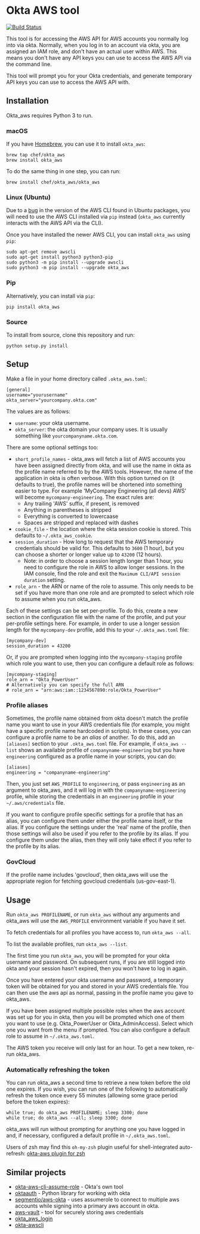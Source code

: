 # Okta AWS tool

[![Build Status](https://travis-ci.org/chef/okta_aws.svg?branch=master)](https://travis-ci.org/chef/okta_aws)

This tool is for accessing the AWS API for AWS accounts you normally log
into via okta. Normally, when you log in to an account via okta, you are
assigned an IAM role, and don't have an actual user within AWS. This means you
don't have any API keys you can use to access the AWS API via the command
line.

This tool will prompt you for your Okta credentials, and generate temporary
API keys you can use to access the AWS API with.

## Installation

Okta_aws requires Python 3 to run.

### macOS

If you have [Homebrew](https://brew.sh), you can use it to install `okta_aws`:

    brew tap chef/okta_aws
    brew install okta_aws

To do the same thing in one step, you can run:

    brew install chef/okta_aws/okta_aws

### Linux (Ubuntu)

Due to a [bug](https://github.com/aws/aws-cli/issues/3820) in the
version of the AWS CLI found in Ubuntu packages, you will need to use
the AWS CLI installed via `pip` instead (`okta_aws` currently
interacts with the AWS API via the CLI).

Once you have installed the newer AWS CLI, you can install `okta_aws`
using `pip`:

    sudo apt-get remove awscli
    sudo apt-get install python3 python3-pip
    sudo python3 -m pip install --upgrade awscli
    sudo python3 -m pip install --upgrade okta_aws


### Pip

Alternatively, you can install via `pip`:

    pip install okta_aws

### Source

To install from source, clone this repository and run:

    python setup.py install

## Setup

Make a file in your home directory called `.okta_aws.toml`:

    [general]
    username="yourusername"
    okta_server="yourcompany.okta.com"

The values are as follows:

* `username`: your okta username.
* `okta_server`: the okta domain your company uses. It is usually something
  like `yourcompanyname.okta.com`.

There are some optional settings too:

* `short_profile_names` - okta_aws will fetch a list of AWS accounts you have
  been assigned directly from okta, and will use the name in okta as the
  profile name referred to by the AWS tools. However, the name of the
  application in okta is often verbose. With this option turned on (it
  defaults to true), the profile names will be shortened into something easier
  to type. For example 'MyCompany Engineering (all devs) AWS' will become
  `mycompany-engineering`. The exact rules are:
  * Any trailing 'AWS' suffix, if present, is removed
  * Anything in parentheses is stripped
  * Everything is converted to lowercaase
  * Spaces are stripped and replaced with dashes
* `cookie_file` - the location where the okta session cookie is stored. This
  defaults to `~/.okta_aws_cookie`.
* `session_duration` - How long to request that the AWS temporary credentials
  should be valid for. This defaults to `3600` (1 hour), but you can choose a
  shorter or longer value up to `43200` (12 hours).
  * Note: in order to choose a session length longer than 1 hour, you need to
    configure the role in AWS to allow longer sessions. In the IAM console,
    find the role and exit the `Maximum CLI/API session duration` setting.
* `role_arn` - the ARN or name of the role to assume. This only needs to be
  set if you have more than one role and are prompted to select which role to
  assume when you run okta_aws.

Each of these settings can be set per-profile. To do this, create a new
section in the configuration file with the name of the profile, and put your
per-profile settings here. For example, in order to use a longer session
length for the `mycompany-dev` profile, add this to your `~/.okta_aws.toml`
file:

```
[mycompany-dev]
session_duration = 43200
```

Or, if you are prompted when logging into the `mycompany-staging` profile
which role you want to use, then you can configure a default role as follows:

```
[mycompany-staging]
role_arn = "Okta_PowerUser"
# Alternatively you can specify the full ARN
# role_arn = "arn:aws:iam::1234567890:role/Okta_PowerUser"
```

### Profile aliases

Sometimes, the profile name obtained from okta doesn't match the profile name
you want to use in your AWS credentials file (for example, you might have a
specific profile name hardcoded in scripts). In these cases, you can configure
a profile name to be an _alias_ of another. To do this, add an `[aliases]`
section to your `.okta_aws.toml` file. For example, if `okta_aws --list` shows
an available profile of `companyname-engineering` but you have
`engineering` configured as a profile name in your scripts, you can do:

```
[aliases]
engineering = "companyname-engineering"
```

Then, you just set `AWS_PROFILE` to `engineering`, or pass `engineering` as an
argument to okta_aws, and it will log in with the `companyname-engineering`
profile, while storing the credentials in an `engineering` profile in your
`~/.aws/credentials` file.

If you want to configure profile specific settings for a profile that has an
alias, you can configure them under either the profile name itself, or the
alias. If you configure the settings under the 'real' name of the profile,
then those settings will also be used if you refer to the profile by its
alias. If you configure them under the alias, then they will only take effect
if you refer to the profile by its alias.

### GovCloud

If the profile name includes 'govcloud', then okta_aws will use the appropriate
region for fetching govcloud credentials (us-gov-east-1).

## Usage

Run `okta_aws PROFILENAME`, or run `okta_aws` without any arguments and
okta_aws will use the `AWS_PROFILE` environment variable if you have it set.

To fetch credentials for all profiles you have access to, run `okta_aws --all`.

To list the available profiles, run `okta_aws --list`.

The first time you run `okta_aws`, you will be prompted for your okta username
and password. On subsequent runs, if you are still logged into okta and your
session hasn't expired, then you won't have to log in again.

Once you have entered your okta username and password, a temporary token will
be obtained for you and stored in your AWS credentials file. You can then use
the aws api as normal, passing in the profile name you gave to okta_aws.

If you have been assigned multiple possible roles when the aws account was set
up for you in okta, then you will be prompted which one of them you want to
use (e.g. Okta_PowerUser or Okta_AdminAccess). Select which one you want from
the menu if prompted. You can also configure a default role to assume in
`~/.okta_aws.toml`.

The AWS token you receive will only last for an hour. To get a new token,
re-run okta_aws.

### Automatically refreshing the token

You can run okta_aws a second time to retrieve a new token before the old one
expires. If you wish, you can run one of the following to automatically refresh
the token once every 55 minutes (allowing some grace period before the token
expires):

    while true; do okta_aws PROFILENAME; sleep 3300; done
    while true; do okta_aws --all; sleep 3300; done

okta_aws will run without prompting for anything one you have logged in and,
if necessary, configured a default profile in `~/.okta_aws.toml`.

Users of zsh may find this `oh-my-zsh` plugin useful for shell-integrated
auto-refresh:  [okta-aws plugin for zsh](https://gist.github.com/irvingpop/8e4e3bc63497be3432e695a52ef885f0)

## Similar projects

* [okta-aws-cli-assume-role](https://github.com/oktadeveloper/okta-aws-cli-assume-role) - Okta's own tool
* [oktaauth](https://github.com/ThoughtWorksInc/oktaauth) - Python library for working with okta
* [segmentio/aws-okta](https://github.com/segmentio/aws-okta) - uses assumerole
  to connect to multiple aws accounts while signing into a primary aws account
  in okta.
* [aws-vault](https://github.com/99designs/aws-vault) - tool for securely storing aws credentials
* [okta_aws_login](https://github.com/nimbusscale/okta_aws_login)
* [okta-awscli](https://github.com/jmhale/okta-awscli)

